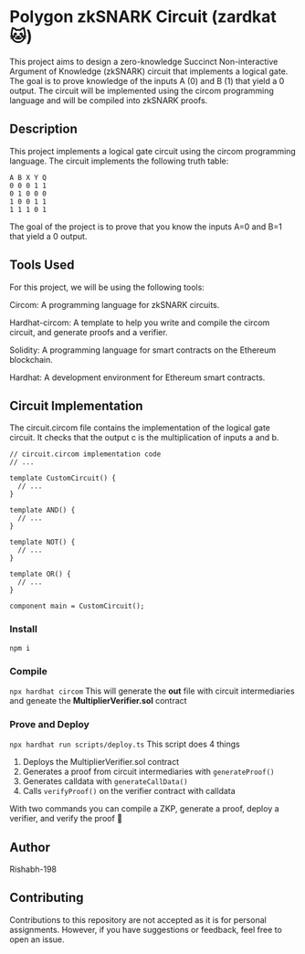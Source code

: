 # Polygon zkSNARK Circuit (zardkat 🐱)


This project aims to design a zero-knowledge Succinct Non-interactive Argument of Knowledge (zkSNARK) circuit that implements a logical gate. The goal is to prove knowledge of the inputs A (0) and B (1) that yield a 0 output. The circuit will be implemented using the circom programming language and will be compiled into zkSNARK proofs.


## Description

This project implements a logical gate circuit using the circom programming language. The circuit implements the following truth table:

```
A B X Y Q
0 0 0 1 1
0 1 0 0 0
1 0 0 1 1
1 1 1 0 1
```

The goal of the project is to prove that you know the inputs A=0 and B=1 that yield a 0 output. 


## Tools Used

For this project, we will be using the following tools:

Circom: A programming language for zkSNARK circuits.

Hardhat-circom: A template to help you write and compile the circom circuit, and generate proofs and a verifier.

Solidity: A programming language for smart contracts on the Ethereum blockchain.

Hardhat: A development environment for Ethereum smart contracts.

## Circuit Implementation
The circuit.circom file contains the implementation of the logical gate circuit. It checks that the output c is the multiplication of inputs a and b.

```circom
// circuit.circom implementation code
// ...

template CustomCircuit() {
  // ...
}

template AND() {
  // ...
}

template NOT() {
  // ...
}

template OR() {
  // ...
}

component main = CustomCircuit();
```
### Install
`npm i`

### Compile
`npx hardhat circom` 
This will generate the **out** file with circuit intermediaries and geneate the **MultiplierVerifier.sol** contract

### Prove and Deploy
`npx hardhat run scripts/deploy.ts`
This script does 4 things  
1. Deploys the MultiplierVerifier.sol contract
2. Generates a proof from circuit intermediaries with `generateProof()`
3. Generates calldata with `generateCallData()`
4. Calls `verifyProof()` on the verifier contract with calldata

With two commands you can compile a ZKP, generate a proof, deploy a verifier, and verify the proof 🎉


## Author 

Rishabh-198

## Contributing
Contributions to this repository are not accepted as it is for personal assignments. However, if you have suggestions or feedback, feel free to open an issue.

